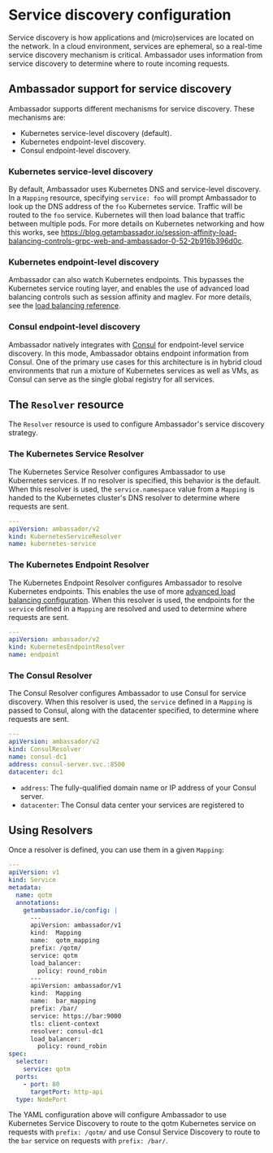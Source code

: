 # Service discovery configuration

Service discovery is how applications and (micro)services are located on the network. In a cloud environment, services are ephemeral, so a real-time service discovery mechanism is critical. Ambassador uses information from service discovery to determine where to route incoming requests.

## Ambassador support for service discovery

Ambassador supports different mechanisms for service discovery. These mechanisms are:

* Kubernetes service-level discovery (default).
* Kubernetes endpoint-level discovery.
* Consul endpoint-level discovery.

### Kubernetes service-level discovery

By default, Ambassador uses Kubernetes DNS and service-level discovery. In a `Mapping` resource, specifying `service: foo` will prompt Ambassador to look up the DNS address of the `foo` Kubernetes service. Traffic will be routed to the `foo` service. Kubernetes will then load balance that traffic between multiple pods. For more details on Kubernetes networking and how this works, see https://blog.getambassador.io/session-affinity-load-balancing-controls-grpc-web-and-ambassador-0-52-2b916b396d0c.

### Kubernetes endpoint-level discovery

Ambassador can also watch Kubernetes endpoints. This bypasses the Kubernetes service routing layer, and enables the use of advanced load balancing controls such as session affinity and maglev. For more details, see the [load balancing reference](/reference/core/load-balancer).

### Consul endpoint-level discovery

Ambassador natively integrates with [Consul](https://www.consul.io) for endpoint-level service discovery. In this mode, Ambassador obtains endpoint information from Consul. One of the primary use cases for this architecture is in hybrid cloud environments that run a mixture of Kubernetes services as well as VMs, as Consul can serve as the single global registry for all services.

## The `Resolver` resource

The `Resolver` resource is used to configure Ambassador's service discovery strategy.

### The Kubernetes Service Resolver

The Kubernetes Service Resolver configures Ambassador to use Kubernetes services. If no resolver is specified, this behavior is the default. When this resolver is used, the `service.namespace` value from a `Mapping` is handed to the Kubernetes cluster's DNS resolver to determine where requests are sent. 

```yaml
---
apiVersion: ambassador/v2
kind: KubernetesServiceResolver
name: kubernetes-service
```

### The Kubernetes Endpoint Resolver

The Kubernetes Endpoint Resolver configures Ambassador to resolve Kubernetes endpoints. This enables the use of more [advanced load balancing configuration](/reference/core/load-balancer). When this resolver is used, the endpoints for the `service` defined in a `Mapping` are resolved and used to determine where requests are sent.

```yaml
---
apiVersion: ambassador/v2
kind: KubernetesEndpointResolver
name: endpoint
```

### The Consul Resolver

The Consul Resolver configures Ambassador to use Consul for service discovery. When this resolver is used, the `service` defined in a `Mapping` is passed to Consul, along with the datacenter specified, to determine where requests are sent.

```yaml
---
apiVersion: ambassador/v2
kind: ConsulResolver
name: consul-dc1
address: consul-server.svc.:8500
datacenter: dc1
```
- `address`: The fully-qualified domain name or IP address of your Consul server.
- `datacenter`: The Consul data center your services are registered to

## Using Resolvers

Once a resolver is defined, you can use them in a given `Mapping`:


```yaml
---
apiVersion: v1
kind: Service
metadata:
  name: qotm
  annotations:
    getambassador.io/config: |
      ---
      apiVersion: ambassador/v1
      kind:  Mapping
      name:  qotm_mapping
      prefix: /qotm/
      service: qotm
      load_balancer:
        policy: round_robin
      ---
      apiVersion: ambassador/v1
      kind:  Mapping
      name:  bar_mapping
      prefix: /bar/
      service: https://bar:9000
      tls: client-context
      resolver: consul-dc1
      load_balancer:
        policy: round_robin
spec:
  selector:
    service: qotm
  ports:
    - port: 80
      targetPort: http-api
  type: NodePort
```

The YAML configuration above will configure Ambassador to use Kubernetes Service Discovery  to route to the qotm Kubernetes service on requests with `prefix: /qotm/` and use Consul Service Discovery to route to the `bar` service on requests with `prefix: /bar/`.
